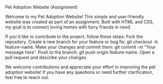 Pet Adoption Website (Assignment)

Welcome to my Pet Adoption Website! This simple and user-friendly website was created as part of an assignment. Built with HTML and CSS, my goal is to connect loving homes with furry friends in need.


If you'd like to contribute to the project, follow these steps:
Fork the repository.
Create a new branch for your feature or bug fix: git checkout -b feature-name.
Make your changes and commit them: git commit -m "Your message here".
Push to the branch: git push origin feature-name.
Open a pull request and describe your changes.


We welcome contributions and appreciate your effort in improving the pet adoption website!
If you have any questions or need further clarification, feel free to reach out.
